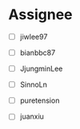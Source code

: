 # Assignee

- [ ] jiwlee97
- [ ] bianbbc87
- [ ] JjungminLee
- [ ] SinnoLn
- [ ] puretension
- [ ] juanxiu

